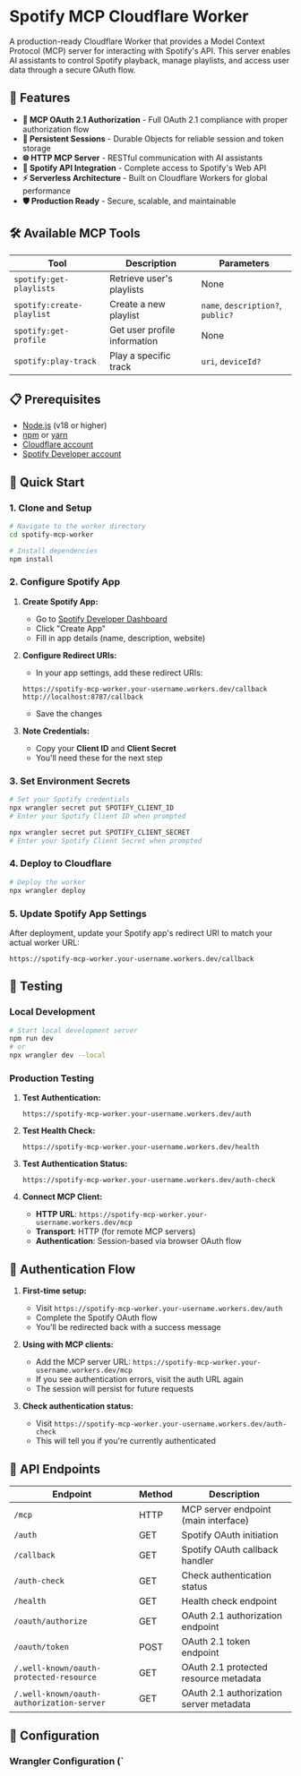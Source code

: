 # Spotify MCP Cloudflare Worker

A production-ready Cloudflare Worker that provides a Model Context Protocol (MCP) server for interacting with Spotify's API. This server enables AI assistants to control Spotify playback, manage playlists, and access user data through a secure OAuth flow.

## 🚀 Features

- **🔐 MCP OAuth 2.1 Authorization** - Full OAuth 2.1 compliance with proper authorization flow
- **💾 Persistent Sessions** - Durable Objects for reliable session and token storage
- **🌐 HTTP MCP Server** - RESTful communication with AI assistants
- **🎵 Spotify API Integration** - Complete access to Spotify's Web API
- **⚡ Serverless Architecture** - Built on Cloudflare Workers for global performance
- **🛡️ Production Ready** - Secure, scalable, and maintainable

## 🛠️ Available MCP Tools

| Tool | Description | Parameters |
|------|-------------|------------|
| `spotify:get-playlists` | Retrieve user's playlists | None |
| `spotify:create-playlist` | Create a new playlist | `name`, `description?`, `public?` |
| `spotify:get-profile` | Get user profile information | None |
| `spotify:play-track` | Play a specific track | `uri`, `deviceId?` |

## 📋 Prerequisites

- [Node.js](https://nodejs.org/) (v18 or higher)
- [npm](https://www.npmjs.com/) or [yarn](https://yarnpkg.com/)
- [Cloudflare account](https://dash.cloudflare.com/sign-up)
- [Spotify Developer account](https://developer.spotify.com/dashboard)

## 🚀 Quick Start

### 1. Clone and Setup

```bash
# Navigate to the worker directory
cd spotify-mcp-worker

# Install dependencies
npm install
```

### 2. Configure Spotify App

1. **Create Spotify App:**
   - Go to [Spotify Developer Dashboard](https://developer.spotify.com/dashboard)
   - Click "Create App"
   - Fill in app details (name, description, website)

2. **Configure Redirect URIs:**
   - In your app settings, add these redirect URIs:
   ```
   https://spotify-mcp-worker.your-username.workers.dev/callback
   http://localhost:8787/callback
   ```
   - Save the changes

3. **Note Credentials:**
   - Copy your **Client ID** and **Client Secret**
   - You'll need these for the next step

### 3. Set Environment Secrets

```bash
# Set your Spotify credentials
npx wrangler secret put SPOTIFY_CLIENT_ID
# Enter your Spotify Client ID when prompted

npx wrangler secret put SPOTIFY_CLIENT_SECRET
# Enter your Spotify Client Secret when prompted
```

### 4. Deploy to Cloudflare

```bash
# Deploy the worker
npx wrangler deploy
```

### 5. Update Spotify App Settings

After deployment, update your Spotify app's redirect URI to match your actual worker URL:
```
https://spotify-mcp-worker.your-username.workers.dev/callback
```

## 🧪 Testing

### Local Development

```bash
# Start local development server
npm run dev
# or
npx wrangler dev --local
```

### Production Testing

1. **Test Authentication:**
   ```
   https://spotify-mcp-worker.your-username.workers.dev/auth
   ```

2. **Test Health Check:**
   ```
   https://spotify-mcp-worker.your-username.workers.dev/health
   ```

3. **Test Authentication Status:**
   ```
   https://spotify-mcp-worker.your-username.workers.dev/auth-check
   ```

4. **Connect MCP Client:**
   - **HTTP URL**: `https://spotify-mcp-worker.your-username.workers.dev/mcp`
   - **Transport**: HTTP (for remote MCP servers)
   - **Authentication**: Session-based via browser OAuth flow

## 🔐 Authentication Flow

1. **First-time setup:**
   - Visit `https://spotify-mcp-worker.your-username.workers.dev/auth`
   - Complete the Spotify OAuth flow
   - You'll be redirected back with a success message

2. **Using with MCP clients:**
   - Add the MCP server URL: `https://spotify-mcp-worker.your-username.workers.dev/mcp`
   - If you see authentication errors, visit the auth URL again
   - The session will persist for future requests

3. **Check authentication status:**
   - Visit `https://spotify-mcp-worker.your-username.workers.dev/auth-check`
   - This will tell you if you're currently authenticated

## 📡 API Endpoints

| Endpoint | Method | Description |
|----------|--------|-------------|
| `/mcp` | HTTP | MCP server endpoint (main interface) |
| `/auth` | GET | Spotify OAuth initiation |
| `/callback` | GET | Spotify OAuth callback handler |
| `/auth-check` | GET | Check authentication status |
| `/health` | GET | Health check endpoint |
| `/oauth/authorize` | GET | OAuth 2.1 authorization endpoint |
| `/oauth/token` | POST | OAuth 2.1 token endpoint |
| `/.well-known/oauth-protected-resource` | GET | OAuth 2.1 protected resource metadata |
| `/.well-known/oauth-authorization-server` | GET | OAuth 2.1 authorization server metadata |

## 🔧 Configuration

### Wrangler Configuration (`